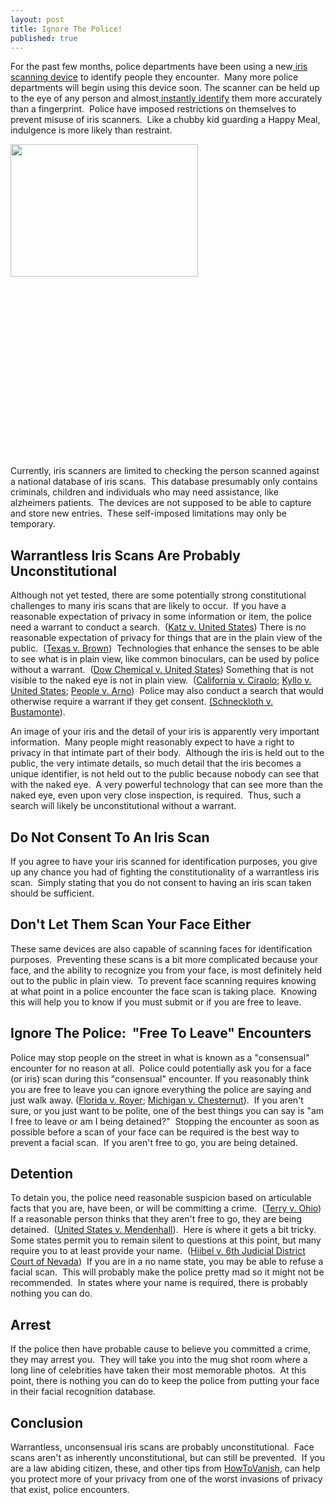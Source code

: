 ```yaml
---
layout: post
title: Ignore The Police!
published: true
---
```

<p>For the past few months, police departments have been using a new<a href="http://www.bi2technologies.com/" target="_blank"> iris scanning device</a> to identify people they encounter.  Many more police departments will begin using this device soon. The scanner can be held up to the eye of any person and almost<a href="http://www.howtovanish.com/2011/08/ignore-the-police/" target="_blank"> instantly identify</a> them more accurately than a fingerprint.  Police have imposed restrictions on themselves to prevent misuse of iris scanners.  Like a chubby kid guarding a Happy Meal, indulgence is more likely than restraint.</p>
<p><a href="http://www.howtovanish.com/wp-content/uploads/2011/08/fat_kid.jpg"><img class="aligncenter size-medium wp-image-2963" title="fat_kid" src="{{ site.baseurl }}/images/fat_kid-300x212.jpg" alt="" width="300" height="212" /></a></p>
<p><object width="480" height="274"><param name="movie" value="http://www.youtube.com/v/HIL_rmYNOx0?version=3&amp;hl=en_US" /><param name="allowFullScreen" value="true" /><param name="allowscriptaccess" value="always" /><embed src="http://www.youtube.com/v/HIL_rmYNOx0?version=3&amp;hl=en_US" type="application/x-shockwave-flash" width="480" height="274" allowscriptaccess="always" allowfullscreen="true"></embed></object></p>
<p>Currently, iris scanners are limited to checking the person scanned against a national database of iris scans.  This database presumably only contains criminals, children and individuals who may need assistance, like alzheimers patients.  The devices are not supposed to be able to capture and store new entries.  These self-imposed limitations may only be temporary.</p>
<h2>Warrantless Iris Scans Are Probably Unconstitutional</h2>
<p>Although not yet tested, there are some potentially strong constitutional challenges to many iris scans that are likely to occur.  If you have a reasonable expectation of privacy in some information or item, the police need a warrant to conduct a search.  (<a href="http://www.law.cornell.edu/supct/html/historics/USSC_CR_0389_0347_ZO.html" target="_blank">Katz v. United States</a>) There is no reasonable expectation of privacy for things that are in the plain view of the public.  (<a href="http://scholar.google.com/scholar_case?case=9458625535110498158&amp;hl=en&amp;as_sdt=2&amp;as_vis=1&amp;oi=scholarr" target="_blank">Texas v. Brown</a>)  Technologies that enhance the senses to be able to see what is in plain view, like common binoculars, can be used by police without a warrant.  (<a href="http://scholar.google.com/scholar_case?case=2807189437219807369&amp;hl=en&amp;as_sdt=2&amp;as_vis=1&amp;oi=scholarr" target="_blank">Dow Chemical v. United States</a>) Something that is not visible to the naked eye is not in plain view.  (<a href="http://scholar.google.com/scholar_case?case=13894501388713609672&amp;hl=en&amp;as_sdt=2&amp;as_vis=1&amp;oi=scholarr" target="_blank">California v. Ciraolo</a>; <a href="http://www.law.cornell.edu/supct/html/99-8508.ZO.html" target="_blank">Kyllo v. United States</a>; <a href="http://jweinsteinlaw.com/pdfs/People%20v_%20Arno%20%281979%29%2090%20CA3d%20505.htm" target="_blank">People v. Arno</a>)  Police may also conduct a search that would otherwise require a warrant if they get consent. <a href="http://scholar.google.com/scholar_case?case=4378189236447054894&amp;hl=en&amp;as_sdt=2&amp;as_vis=1&amp;oi=scholarr" target="_blank">(Schneckloth v. Bustamonte</a>).<a href="http://www.findlaw.com/scripts/getcase.pl?navby=case&amp;court=us&amp;vol=412&amp;invol=218"><br />
</a></p>
<p>An image of your iris and the detail of your iris is apparently very important information.  Many people might reasonably expect to have a right to privacy in that intimate part of their body.  Although the iris is held out to the public, the very intimate details, so much detail that the iris becomes a unique identifier, is not held out to the public because nobody can see that with the naked eye.  A very powerful technology that can see more than the naked eye, even upon very close inspection, is required.  Thus, such a search will likely be unconstitutional without a warrant.</p>
<h2>Do Not Consent To An Iris Scan</h2>
<p>If you agree to have your iris scanned for identification purposes, you give up any chance you had of fighting the constitutionality of a warrantless iris scan.  Simply stating that you do not consent to having an iris scan taken should be sufficient.</p>
<h2>Don't Let Them Scan Your Face Either</h2>
<p>These same devices are also capable of scanning faces for identification purposes.  Preventing these scans is a bit more complicated because your face, and the ability to recognize you from your face, is most definitely held out to the public in plain view.  To prevent face scanning requires knowing at what point in a police encounter the face scan is taking place.  Knowing this will help you to know if you must submit or if you are free to leave.</p>
<h2>Ignore The Police:  "Free To Leave" Encounters</h2>
<p>Police may stop people on the street in what is known as a "consensual" encounter for no reason at all.  Police could potentially ask you for a face (or iris) scan during this "consensual" encounter. If you reasonably think you are free to leave you can ignore everything the police are saying and just walk away. (<a href="http://scholar.google.com/scholar_case?case=14806767433216666666&amp;hl=en&amp;as_sdt=2&amp;as_vis=1&amp;oi=scholarr" target="_blank">Florida v. Royer</a>; <a href="http://scholar.google.com/scholar_case?case=16978852357758067713&amp;hl=en&amp;as_sdt=2&amp;as_vis=1&amp;oi=scholarr" target="_blank">Michigan v. Chesternut</a><em></em><em></em>).  If you aren't sure, or you just want to be polite, one of the best things you can say is "am I free to leave or am I being detained?"  Stopping the encounter as soon as possible before a scan of your face can be required is the best way to prevent a facial scan.  If you aren't free to go, you are being detained.</p>
<h2>Detention</h2>
<p>To detain you, the police need reasonable suspicion based on articulable facts that you are, have been, or will be committing a crime.  (<a href="http://www.law.cornell.edu/supct/html/historics/USSC_CR_0392_0001_ZO.html" target="_blank">Terry v. Ohio</a>)  If a reasonable person thinks that they aren't free to go, they are being detained.  (<a href="http://supreme.justia.com/us/446/544/case.html" target="_blank">United States v. Mendenhall</a>)<em></em>.  Here is where it gets a bit tricky. Some states permit you to remain silent to questions at this point, but many require you to at least provide your name.  (<a href="http://law.cornell.edu/supct/html/03-5554.ZO.html" target="_blank">Hiibel v. 6th Judicial District Court of Nevada</a>)<em></em>  If you are in a no name state, you may be able to refuse a facial scan.  This will probably make the police pretty mad so it might not be recommended.  In states where your name is required, there is probably nothing you can do.</p>
<h2>Arrest</h2>
<p>If the police then have probable cause to believe you committed a crime, they may arrest you.  They will take you into the mug shot room where a long line of celebrities have taken their most memorable photos.  At this point, there is nothing you can do to keep the police from putting your face in their facial recognition database.</p>
<h2>Conclusion</h2>
<p>Warrantless, unconsensual iris scans are probably unconstitutional.  Face scans aren't as inherently unconstitutional, but can still be prevented.  If you are a law abiding citizen, these, and other tips from <a href="http://www.howtovanish.com/htvbookaddtocart">HowToVanish</a>, can help you protect more of your privacy from one of the worst invasions of privacy that exist, police encounters.</p>
<p>&nbsp;</p>
